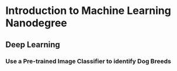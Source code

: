 # Introduction to Machine Learning Nanodegree
## Deep Learning
### Use a Pre-trained Image Classifier to identify Dog Breeds
